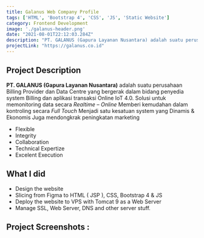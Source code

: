 ```yaml
---
title: Galanus Web Company Profile
tags: ['HTML', 'Bootstrap 4', 'CSS', 'JS', 'Static Website']
category: Frontend Development
image: './galanus-header.png'
date: "2021-08-01T22:12:03.284Z"
description: "PT. GALANUS (Gapura Layanan Nusantara) adalah suatu perusahaan Billing Provider dan Data Centre yang bergerak dalam bidang penyedia system Billing dan aplikasi transaksi Online IoT 4.0."
projectLink: "https://galanus.co.id"
---
```


## Project Description
**PT. GALANUS (Gapura Layanan Nusantara)** adalah suatu perusahaan Billing Provider dan Data Centre yang bergerak dalam bidang penyedia system Billing dan aplikasi transaksi Online IoT 4.0.
Solusi untuk memonitoring data secara  _Realtime – Online_  Memberi kemudahan dalam kontroling secara  _Full Touch_  Menjadi satu kesatuan system yang Dinamis & Ekonomis Juga mendongkrak peningkatan marketing

-   Flexible
-   Integrity
-   Collaboration
-   Technical Expertize
-   Excelent Execution

## What I did
-   Design the website
-   Slicing from Figma to HTML ( JSP ), CSS, Bootstrap 4 & JS
-   Deploy the website to VPS with Tomcat 9 as a Web Server
-   Manage SSL, Web Server, DNS and other server stuff. 

## Project Screenshots :

